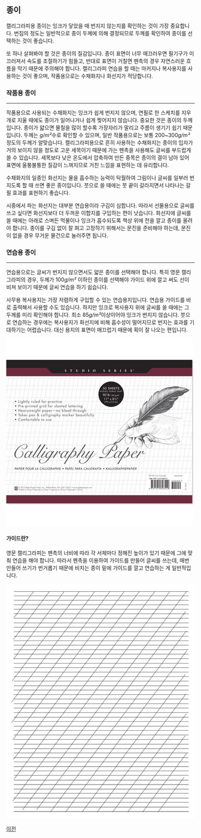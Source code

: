 ## 종이

캘리그라피용 종이는 잉크가 닿았을 때 번지지 않는지를 확인하는 것이 가장 중요합니다. 번짐의 정도는 일반적으로 종이 두께에 의해 결정되므로 두께를 확인하여 종이를 선택하는 것이 좋습니다.

또 하나 살펴봐야 할 것은 종이의 질감입니다. 종이 표면이 너무 매끄러우면 필기구가 미끄러져서 속도를 조절하기가 힘들고, 반대로 표면이 거칠면 펜촉의 경우 자연스러운 흐름을 막기 때문에 주의해야 합니다. 캘리그라피 연습을 할 때는 마커지나 복사용지를 사용하는 것이 좋으며, 작품용으로는 수채화지나 화선지가 적당합니다.

### 작품용 종이
---

작품용으로 사용되는 수채화지는 잉크가 쉽게 번지지 않으며, 연필로 한 스케치를 지우개로 지울 때에도 종이가 일어나거나 쉽게 찢어지지 않습니다. 중요한 것은 종이의 두께입니다. 종이가 얇으면 물칠을 많이 할수록 가장자리가 말리고 주름이 생기기 쉽기 때문입니다. 두께는 *g/m²*수로 확인할 수 있으며, 일반 작품용으로는 보통 200~300*g/m²* 정도의 두께가 알맞습니다. 캘리그라피용으로 흔히 사용하는 수채화지는 종이의 입자가 거의 보이지 않을 정도로 고운 세목이기 때문에 가는 펜촉을 사용해도 글씨를 부드럽게 쓸 수 있습니다. 세목보다 낮은 온도에서 압축하여 만든 중목은 종이의 결이 남아 있어 표면에 울퉁불퉁한 질감이 느껴지므로 거친 느낌을 표현하는 데 유리합니다.

수채화지의 일종인 화선지는 물을 흡수하는 능력이 탁월하여 그림이나 글씨를 일부러 번지도록 할 때 쓰면 좋은 종이입니다. 붓으로 쓸 때에는 붓 끝이 갈라지면서 나타나는 갈필 효과를 표현하기 좋습니다.

시중에서 파는 화선지는 대부분 연습용이라 구김이 심합니다. 따라서 선물용으로 글씨를 쓰고 싶다면 화선지보다 더 두꺼운 이합지를 구입하는 편이 낫습니다. 화선지에 글씨를 쓸 때에는 아래로 스며든 먹물이나 잉크가 흡수되도록 책상 위에 천을 깔고 종이를 올려야 합니다. 종이를 구김 없이 잘 펴고 고정하기 위해서는 문진을 준비해야 하는데, 문진이 없을 경우 무거운 물건으로 눌러주면 됩니다.

### 연습용 종이
---

연습용으로는 글씨가 번지지 않으면서도 얇은 종이를 선택해야 합니다. 특히 영문 캘리그라피의 경우, 두께가 100*g/m²* 이하인 종이를 선택해야 가이드 위에 깔고 써도 선이 비쳐 보이기 때문에 글씨 연습을 하기 쉽습니다.

사무용 복사용지는 가장 저렴하게 구입할 수 있는 연습용지입니다. 연습용 가이드를 바로 출력해서 사용할 수도 있습니다. 하지만 잉크로 복사용지 위에 글씨를 쓸 때에는 그 두께를 미리 확인해야 합니다. 최소 85*g/m²*이상이어야 잉크가 번지지 않습니다. 붓으로 연습하는 경우에는 복사용지가 화선지에 비해 흡수성이 떨어지므로 번지는 효과를 기대하기는 어렵습니다. 대신 용지의 표면이 매끄럽기 때문에 획이 잘 나오는 편입니다.

![CalligraphyPaper](images/CalligraphyPaper.jpg)

#### 가이드란?
영문 캘리그라피는 펜촉의 너비에 따라 각 서체마다 정해진 높이가 있기 때문에 그에 맞춰 연습을 해야 합니다. 따라서 펜촉을 이용하여 가이드를 만들어 글씨를 쓰는데, 매번 만들어 쓰기가 번거롭기 때문에 비치는 종이 밑에 가이드를 깔고 연습하는 게 일반적입니다.

![Guide](images/CalligraphyGuide.jpg)

[이전](Preparation.md "before")
